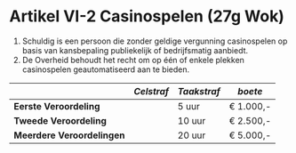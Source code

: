 # Artikel VI-2 Casinospelen (27g Wok)

1. Schuldig is een persoon die zonder geldige vergunning casinospelen op basis van kansbepaling publiekelijk of bedrijfsmatig aanbiedt.
2. De Overheid behoudt het recht om op één of enkele plekken casinospelen geautomatiseerd aan te bieden.

|                             | _Celstraf_ | _Taakstraf_ | _boete_   |
| --------------------------- | ---------- | ----------- | --------- |
| **Eerste Veroordeling**     |            | 5 uur       | € 1.000,- |
| **Tweede Veroordeling**     |            | 10 uur      | € 2.500,- |
| **Meerdere Veroordelingen** |            | 20 uur      | € 5.000,- |

